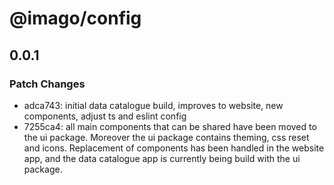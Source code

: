 # @imago/config

## 0.0.1
### Patch Changes

- adca743: initial data catalogue build, improves to website, new components, adjust ts and eslint config
- 7255ca4: all main components that can be shared have been moved to the ui package. Moreover the ui package contains theming, css reset and icons. Replacement of components has been handled in the website app, and the data catalogue app is currently being build with the ui package.
